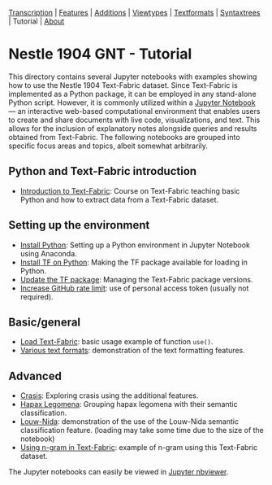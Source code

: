 <a name="start"></a>
<div class="hidden-content">
<a href="../transcription.md">Transcription</a> | <a href="../features/README.md#start">Features</a> | <a href="../additions/README.md#start">Additions</a> | <a href="../viewtypes.md#start">Viewtypes</a> | <a href="../textformats.md#start">Textformats</a> |  <a href="../syntaxtrees.md#start">Syntaxtrees</a> | Tutorial | <a href="../about.md#start">About</a>
</div>

# Nestle 1904 GNT - Tutorial

This directory contains several Jupyter notebooks with examples showing how to use the Nestle 1904 Text-Fabric dataset. Since Text-Fabric is implemented as a Python package, it can be employed in any stand-alone Python script. However, it is commonly utilized within a [Jupyter Notebook](https://jupyter.org) — an interactive web-based computational environment that enables users to create and share documents with live code, visualizations, and text. This allows for the inclusion of explanatory notes alongside queries and results obtained from Text-Fabric. The following notebooks are grouped into specific focus areas and topics, albeit somewhat arbitrarily.

## Python and Text-Fabric introduction

<ul>
    <li><a href="https://nbviewer.org/github/ETCBC/Tutorials/blob/master/Text-Fabric-Tutorial_Python_TF.ipynb" target="_blank">Introduction to Text-Fabric</a>: Course on Text-Fabric teaching basic Python and how to extract data from a Text-Fabric dataset.</li>
</ul>

## Setting up the environment

<ul>
    <li><a href="https://nbviewer.org/github/CenterBLC/N1904/tree/main/docs/tutorial/Install_Python.ipynb" target="_blank">Install Python</a>: Setting up a Python environment in Jupyter Notebook using Anaconda.</li>
    <li><a href="https://nbviewer.org/github/CenterBLC/N1904/tree/main/docs/tutorial/Install_Text-Fabric.ipynb" target="_blank">Install TF on Python</a>: Making the TF package available for loading in Python.</li>
    <li><a href="https://nbviewer.org/github/CenterBLC/N1904/tree/main/docs/tutorial/Update_Text-Fabric.ipynb" target="_blank">Update the TF package</a>: Managing the Text-Fabric package versions.</li>
    <li><a href="https://nbviewer.org/github/CenterBLC/N1904/tree/main/docs/tutorial/Increase_GitHub_rate_limit.ipynb" target="_blank">Increase GitHub rate limit</a>: use of personal access token (usually not required).</li>
</ul>

## Basic/general

<ul>
    <li><a href="https://nbviewer.org/github/CenterBLC/N1904/tree/main/docs/tutorial/Load_the_Text-Fabric_dataset.ipynb" target="_blank">Load Text-Fabric</a>: basic usage example of function <code>use()</code>.</li>
    <li><a href="https://nbviewer.org/github/CenterBLC/N1904/tree/main/docs/tutorial/various_text_formats.ipynb" target="_blank">Various text formats</a>: demonstration of the text formatting features.</li>
</ul>

## Advanced

<ul>
    <li><a href="https://nbviewer.org/github/CenterBLC/N1904/tree/main/docs/tutorial/crasis.ipynb" target="_blank">Crasis</a>: Exploring crasis using the additional features.</li>
    <li><a href="https://nbviewer.org/github/CenterBLC/N1904/tree/main/docs/tutorial/hapax_legomena.ipynb" target="_blank">Hapax Legomena</a>: Grouping hapax legomena with their semantic classification.</li>
    <li><a href="https://nbviewer.org/github/CenterBLC/N1904/tree/main/docs/tutorial/louw-nida.ipynb" target="_blank">Louw-Nida</a>: demonstration of the use of the Louw-Nida semantic classification feature. (loading may take some time due to the size of the notebook)</li>
    <li><a href="https://nbviewer.org/github/CenterBLC/N1904/tree/main/docs/tutorial/using_n-gram_in_text-fabric.ipynb" target="_blank">Using n-gram in Text-Fabric</a>: example of n-gram using this Text-Fabric dataset.</li>
</ul>

The Jupyter notebooks can easily be viewed in [Jupyter nbviewer](https://nbviewer.org/github/CenterBLC/N1904/tree/main/docs/tutorial/).
